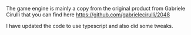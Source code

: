 The game engine is mainly a copy from the original product from Gabriele Cirulli that you can find here https://github.com/gabrielecirulli/2048

I have updated the code to use typescript and also did some tweaks.